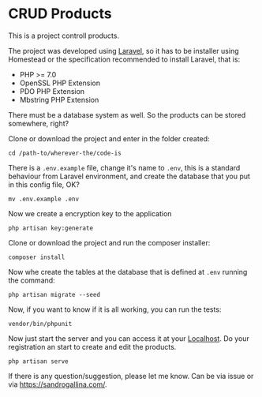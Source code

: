 # CRUD Products

This is a project controll products.

The project was developed using [Laravel](https://laravel.com/), so it has to be installer using Homestead or the specification recommended to install Laravel, that is:
* PHP >= 7.0
* OpenSSL PHP Extension
* PDO PHP Extension
* Mbstring PHP Extension

There must be a database system as well. So the products can be stored somewhere, right?

Clone or download the project and enter in the folder created:
```
cd /path-to/wherever-the/code-is
```  

There is a `.env.example` file, change it's name to `.env`, this is a standard behaviour from Laravel environment, and create the database that you put in this config file, OK?
```
mv .env.example .env
```  

Now we create a encryption key to the application
```
php artisan key:generate
```  

Clone or download the project and run the composer installer:
```
composer install
```  

Now whe create the tables at the database that is defined at `.env` running the command:
```
php artisan migrate --seed
```  

Now, if you want to know if it is all working, you can run the tests:
```
vendor/bin/phpunit
```  

Now just start the server and you can access it at your [Localhost](http://localhost:8000). Do your registration an start to create and edit the products. 
```
php artisan serve
```    

If there is any question/suggestion, please let me know. Can be via issue or via https://sandrogallina.com/.    